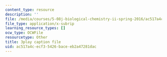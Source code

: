 ```yaml
---
content_type: resource
description: ''
file: /media/courses/5-08j-biological-chemistry-ii-spring-2016/ac517a4cecf35426baceeb2a47281dac_zLJZY6VOO6w.vtt
file_type: application/x-subrip
learning_resource_types: []
ocw_type: OCWFile
resourcetype: Other
title: 3play caption file
uid: ac517a4c-ecf3-5426-bace-eb2a47281dac
---
```

